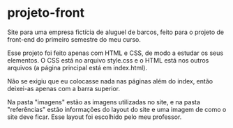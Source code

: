 # projeto-front
 Site para uma empresa fictícia de aluguel de barcos, feito para o projeto de front-end do primeiro semestre do meu curso.

 Esse projeto foi feito apenas com HTML e CSS, de modo a estudar os seus elementos. O CSS está no arquivo style.css e o HTML está nos outros arquivos (a página principal está em index.html).

 Não se exigiu que eu colocasse nada nas páginas além do index, então deixei-as apenas com a barra superior.
 
 Na pasta "imagens" estão as imagens utilizadas no site, e na pasta "referências" estão informações do layout do site e uma imagem de como o site deve ficar. Esse layout foi escolhido pelo meu professor.
